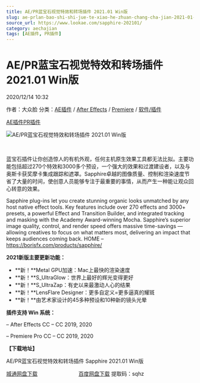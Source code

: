 ```yaml
---
title: AE/PR蓝宝石视觉特效和转场插件 2021.01 Win版
slug: ae-prlan-bao-shi-shi-jue-te-xiao-he-zhuan-chang-cha-jian-2021-01-winban
source_url: https://www.lookae.com/sapphire-202101/
category: aechajian
tags: [AE插件, PR插件]
---
```

# AE/PR蓝宝石视觉特效和转场插件 2021.01 Win版

2020/12/14 10:32

作者：大众脸
分类：[AE插件](https://www.lookae.com/after-effects/aechajian/) / [After Effects](https://www.lookae.com/after-effects/) / [Premiere](https://www.lookae.com/qitarjcj/premierezy/) / [软件/插件](https://www.lookae.com/qitarjcj/)

[AE插件](https://www.lookae.com/tag/ae%e6%8f%92%e4%bb%b6/)[PR插件](https://www.lookae.com/tag/pr%e6%8f%92%e4%bb%b6/)

![AE/PR蓝宝石视觉特效和转场插件 2021.01 Win版](https://www.lookae.com/wp-content/uploads/2020/11/Sapphire-2021.jpg "AE/PR蓝宝石视觉特效和转场插件 2021.01 Win版-LookAE.com")

[﻿﻿﻿](https://cloud.video.taobao.com//play/u/705956171/p/1/e/6/t/1/288321169595.mp4)

蓝宝石插件让你创造惊人的有机外观，任何主机原生效果工具都无法比拟。主要功能包括超过270个特效和3000多个预设，一个强大的效果和过渡建设者，以及与奥斯卡获奖摩卡集成跟踪和遮罩。Sapphire卓越的图像质量、控制和渲染速度节省了大量的时间，使创意人员能够专注于最重要的事情，从而产生一种能让观众回心转意的效果。

Sapphire plug-ins let you create stunning organic looks unmatched by any host native effect tools. Key features include over 270 effects and 3000+ presets, a powerful Effect and Transition Builder, and integrated tracking and masking with the Academy Award-winning Mocha. Sapphire’s superior image quality, control, and render speed offers massive time-savings — allowing creatives to focus on what matters most, delivering an impact that keeps audiences coming back. HOME – https://borisfx.com/products/sapphire/

**2021新版主要更新功能：**

* **新！**Metal GPU加速：Mac上最快的渲染速度
* **新！**S\_UltraGlow：世界上最好的辉光变得更好
* **新！**S\_UltraZap：有史以来最激动人心的结果
* **新！**LensFlare Designer：更多自定义=更多逼真的耀斑
* **新！**由艺术家设计的45多种预设和10种新的镜头光晕

**插件支持 Win 系统：**

– After Effects CC – CC 2019, 2020

– Premiere Pro CC – CC 2019, 2020

**【下载地址】**

AE/PR蓝宝石视觉特效和转场插件 Sapphire 2021.01 Win版

[城通网盘下载](https://089u.com/file/680462-475848889)                            [百度网盘下载](https://pan.baidu.com/s/1CICVYcytNnwcjqczRVhI6g) 提取码：sqhz
